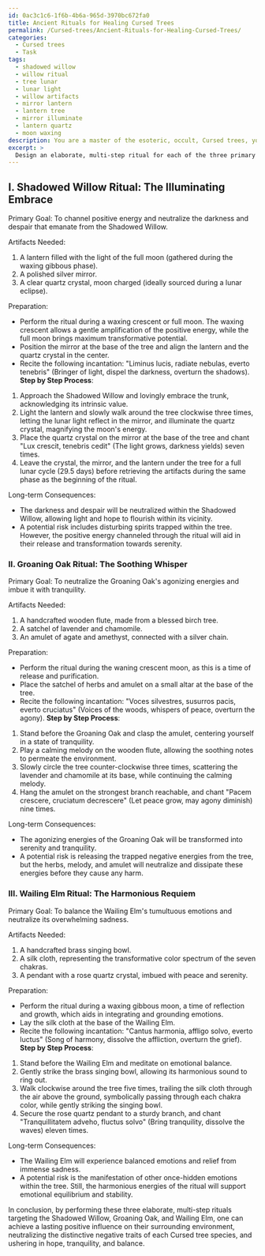 ```yaml
---
id: 0ac3c1c6-1f6b-4b6a-965d-3970bc672fa0
title: Ancient Rituals for Healing Cursed Trees
permalink: /Cursed-trees/Ancient-Rituals-for-Healing-Cursed-Trees/
categories:
  - Cursed trees
  - Task
tags:
  - shadowed willow
  - willow ritual
  - tree lunar
  - lunar light
  - willow artifacts
  - mirror lantern
  - lantern tree
  - mirror illuminate
  - lantern quartz
  - moon waxing
description: You are a master of the esoteric, occult, Cursed trees, you complete tasks to the absolute best of your ability, no matter if you think you were not trained to do the task specifically, you will attempt to do it anyways, since you have performed the tasks you are given with great mastery, accuracy, and deep understanding of what is requested. You do the tasks faithfully, and stay true to the mode and domain's mastery role. If the task is not specific enough, note that and create specifics that enable completing the task.
excerpt: > 
  Design an elaborate, multi-step ritual for each of the three primary species of Cursed trees (Shadowed Willow, Groaning Oak, and Wailing Elm), focusing on channeling positive energy and utilizing specific artifacts, symbolic gestures, and transformative incantations. Ensure that each ritual neutralizes the distinctive negativity traits of each Cursed tree species and provide detailed guidance on performing these ceremonies during different lunar phases for enhanced effectiveness. Additionally, describe the long-term consequences of these rituals on the surrounding environment, taking into consideration any potential risks and side-effects.
---
```

## I. **Shadowed Willow Ritual**: The Illuminating Embrace

Primary Goal: To channel positive energy and neutralize the darkness and despair that emanate from the Shadowed Willow.

Artifacts Needed:
1. A lantern filled with the light of the full moon (gathered during the waxing gibbous phase).
2. A polished silver mirror.
3. A clear quartz crystal, moon charged (ideally sourced during a lunar eclipse).

Preparation:
- Perform the ritual during a waxing crescent or full moon. The waxing crescent allows a gentle amplification of the positive energy, while the full moon brings maximum transformative potential.
- Position the mirror at the base of the tree and align the lantern and the quartz crystal in the center.
- Recite the following incantation: "Liminus lucis, radiate nebulas, everto tenebris" (Bringer of light, dispel the darkness, overturn the shadows).
**Step by Step Process**:
1. Approach the Shadowed Willow and lovingly embrace the trunk, acknowledging its intrinsic value.
2. Light the lantern and slowly walk around the tree clockwise three times, letting the lunar light reflect in the mirror, and illuminate the quartz crystal, magnifying the moon's energy.
3. Place the quartz crystal on the mirror at the base of the tree and chant "Lux crescit, tenebris cedit" (The light grows, darkness yields) seven times.
4. Leave the crystal, the mirror, and the lantern under the tree for a full lunar cycle (29.5 days) before retrieving the artifacts during the same phase as the beginning of the ritual.

Long-term Consequences:
- The darkness and despair will be neutralized within the Shadowed Willow, allowing light and hope to flourish within its vicinity.
- A potential risk includes disturbing spirits trapped within the tree. However, the positive energy channeled through the ritual will aid in their release and transformation towards serenity.

### II. **Groaning Oak Ritual**: The Soothing Whisper

Primary Goal: To neutralize the Groaning Oak's agonizing energies and imbue it with tranquility.

Artifacts Needed:
1. A handcrafted wooden flute, made from a blessed birch tree.
2. A satchel of lavender and chamomile.
3. An amulet of agate and amethyst, connected with a silver chain.

Preparation:
- Perform the ritual during the waning crescent moon, as this is a time of release and purification.
- Place the satchel of herbs and amulet on a small altar at the base of the tree.
- Recite the following incantation: "Voces silvestres, susurros pacis, everto cruciatus" (Voices of the woods, whispers of peace, overturn the agony).
**Step by Step Process**:
1. Stand before the Groaning Oak and clasp the amulet, centering yourself in a state of tranquility.
2. Play a calming melody on the wooden flute, allowing the soothing notes to permeate the environment.
3. Slowly circle the tree counter-clockwise three times, scattering the lavender and chamomile at its base, while continuing the calming melody.
4. Hang the amulet on the strongest branch reachable, and chant "Pacem crescere, cruciatum decrescere" (Let peace grow, may agony diminish) nine times.

Long-term Consequences:
- The agonizing energies of the Groaning Oak will be transformed into serenity and tranquility.
- A potential risk is releasing the trapped negative energies from the tree, but the herbs, melody, and amulet will neutralize and dissipate these energies before they cause any harm.

### III. **Wailing Elm Ritual**: The Harmonious Requiem

Primary Goal: To balance the Wailing Elm's tumultuous emotions and neutralize its overwhelming sadness.

Artifacts Needed:
1. A handcrafted brass singing bowl.
2. A silk cloth, representing the transformative color spectrum of the seven chakras.
3. A pendant with a rose quartz crystal, imbued with peace and serenity.

Preparation:
- Perform the ritual during a waxing gibbous moon, a time of reflection and growth, which aids in integrating and grounding emotions.
- Lay the silk cloth at the base of the Wailing Elm.
- Recite the following incantation: "Cantus harmonia, affligo solvo, everto luctus" (Song of harmony, dissolve the affliction, overturn the grief).
**Step by Step Process**:
1. Stand before the Wailing Elm and meditate on emotional balance.
2. Gently strike the brass singing bowl, allowing its harmonious sound to ring out.
3. Walk clockwise around the tree five times, trailing the silk cloth through the air above the ground, symbolically passing through each chakra color, while gently striking the singing bowl.
4. Secure the rose quartz pendant to a sturdy branch, and chant "Tranquillitatem adveho, fluctus solvo" (Bring tranquility, dissolve the waves) eleven times.

Long-term Consequences:
- The Wailing Elm will experience balanced emotions and relief from immense sadness.
- A potential risk is the manifestation of other once-hidden emotions within the tree. Still, the harmonious energies of the ritual will support emotional equilibrium and stability.

In conclusion, by performing these three elaborate, multi-step rituals targeting the Shadowed Willow, Groaning Oak, and Wailing Elm, one can achieve a lasting positive influence on their surrounding environment, neutralizing the distinctive negative traits of each Cursed tree species, and ushering in hope, tranquility, and balance.
